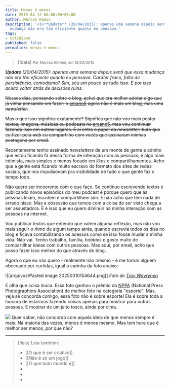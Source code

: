 ```yaml
---
title: Menos é menos
date: 2015-04-12 00:00:00+00:00
author: Marcos Ramon
description: '<i>**Update** (20/04/2015): apenas uma semana depois senti que essa
  mudança não era tão eficiente quanto eu pensava.'
tags:
- cotidiano
published: false
permalink: menos-e-menos
---
```

> [!data] <small><i>Por Marcos Ramon, em 12/04/2015</i></small>

<i>**Update** (20/04/2015): apenas uma semana depois senti que essa mudança não era tão eficiente quanto eu pensava. Caráter fraco, falta de persistência, comodismo? Sim, sou um pouco de tudo isso. E por isso aceito voltar atrás de decisões ruins. <i class="fa fa-smile-o"></i></i>  

<strike>Nesses dias, pensando sobre o blog, achei que era melhor adotar algo que já vinha pensando em fazer: o [arcano5](http://www.arcano5.com.br/) agora não é mais um blog, mas uma <i>newsletter</i>. 

Mas o que isso significa exatamente? Significa que não vou mais postar textos, imagens, músicas ou podcasts no [arcano5](http://www.arcano5.com.br/), mas vou continuar fazendo isso em outros lugares. E aí entra o papel da <i>newsletter</i>: tudo que eu fizer pela <i>web</i> eu compartilho com vocês que assinaram minhas postagens por email.</strike>

Recentemente tenho assinado <i>newsletters</i> de um monte de gente e admito que estou ficando fã dessa forma de interação com as pessoas; é algo mais intimista, mais simples e menos focado em <i>likes</i> e compartilhamentos. Acho que a gente está ficando muito escravo do formato dos sites de redes sociais, que nos impulsionam pra visibilidade de tudo o que gente faz o tempo todo. 

Não quero ser incoerente com o que faço. Se continuo escrevendo textos e publicando novos episódios do meu podcast é porque quero que as pessoas leiam, escutem e compartilhem sim. E não acho que tem nada de errado nisso. Mas a obsessão que temos com a coisa do ser visto chega a ser assustadora. E é isso que eu quero diminuir na minha interação com as pessoas na internet.

Vou publicar textos que entendo que valem alguma reflexão, mas não vou mais seguir o ritmo de algum tempo atrás, quando escrevia todos os dias no blog e ficava contabilizando os acessos como se isso fosse mudar a minha vida. Não vai. Tenho trabalho, família, <i>hobbies</i> e gosto muito de compartilhar ideias com outras pessoas. Mas aqui, por email, acho que posso fazer isso melhor do que através do blog.

Agora o que eu não quero - realmente não mesmo - é me tornar alguém obcecado por curtidas, igual o carinha da foto abaixo:

![[arquivos/Pasted image 20250310154644.png]]
*Foto de [Troy Wayrynen](http://www.picturesbytroy.com/)*</span>

E olha que coisa louca. Essa foto ganhou o prêmio da [NPPA](https://nppa.org/) (National Press Photographers Association) de melhor foto na categoria "esporte". Mas, veja se concorda comigo, essa foto não é sobre esporte! Ela é sobre toda a loucura de estarmos fazendo coisas apenas para mostrar para outras pessoas. E mostrar de um jeito tosco, ainda por cima.

![](https://instagram.com/p/ttb-jyDa_G/)
Quer saber, não concordo com aquela ideia de que menos sempre é mais. Na maioria das vezes, menos é menos mesmo. Mas tem hora que é melhor ser menos, por que não?



---
> [!leia] Leia também:
> - [[O que é ser criativo]]
> - [[Não é só um jogo]]
> - [[O que todo mundo é]]
> -
> -
> -